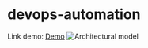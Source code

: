 # devops-automation
Link demo: [Demo](https://drive.google.com/drive/u/2/folders/1b4ui5SdN3v1ce6kIv3HCKKBSUmNvFdwe)
![Architectural model](https://media.discordapp.net/attachments/1137810630687068234/1337592349295120464/image.png?ex=67a80173&is=67a6aff3&hm=ff7becb2eea6f44d70ed2c6d802bbf6ef2b5ccead634177bec324480e66b903c&=&format=webp&quality=lossless)
